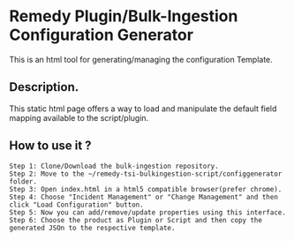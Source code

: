 # Remedy Plugin/Bulk-Ingestion Configuration Generator

This is an html tool for generating/managing the configuration Template.

## Description.

This static html page offers a way to load and manipulate the default field mapping available to the script/plugin.


## How to use it ? 
```
Step 1: Clone/Download the bulk-ingestion repository.
Step 2: Move to the ~/remedy-tsi-bulkingestion-script/configgenerator folder.
Step 3: Open index.html in a html5 compatible browser(prefer chrome).
Step 4: Choose "Incident Management" or "Change Management" and then click "Load Configuration" button.
Step 5: Now you can add/remove/update properties using this interface.
Step 6: Choose the product as Plugin or Script and then copy the generated JSOn to the respective template.
```
